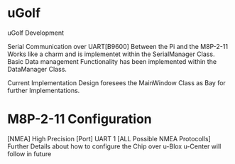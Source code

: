 # uGolf
uGolf Development

Serial Communication over UART[B9600] Between the Pi and the M8P-2-11 Works like a charm and is implementet within the SerialManager Class.
Basic Data management Functionality has been implemented within the DataManager Class.

Current Implementation Design foresees the MainWindow Class as Bay for further Implementations.

# M8P-2-11 Configuration
[NMEA] High Precision
[Port] UART 1 [ALL Possible NMEA Protocolls]
Further Details about how to configure the Chip over u-Blox u-Center will follow in future   
